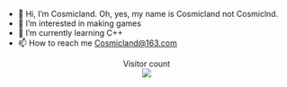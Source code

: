 - 👋 Hi, I’m Cosmicland. Oh, yes, my name is Cosmicland not Cosmiclnd.
- 👀 I’m interested in making games
- 🌱 I’m currently learning C++
- 📫 How to reach me <Cosmicland@163.com>

<p align="center"> 
  Visitor count<br>
  <img src="https://profile-counter.glitch.me/Cosmiclnd/count.svg" />
</p>

